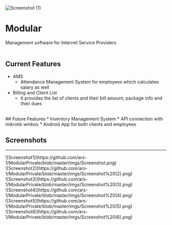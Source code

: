 ![Screenshot (1)](https://user-images.githubusercontent.com/56891476/139539499-4b42fb48-cbac-4db8-9b32-433204ff6374.png)
<!-- Created By TekHouseInc, copyrights are claimed -->

# Modular
Management software for Internet Service Providers
<br><br>

## Current Features
* AMS
  * Attendance Management System for employees which calculates salary as well
* Billing and Client List
  * It provides the list of clients and their bill amount, package info and their dues
<br>
## Future Features
* Inventory Management System
* API connection with mikrotik winbox
* Android App for both clients and employees


## Screenshots
<hr>
![Screenshot1](https://github.com/ars-1/ModularPrivate/blob/master/imgs/Screenshot.png)
<br>
![Screenshot2](https://github.com/ars-1/ModularPrivate/blob/master/imgs/Screenshot%20(2).png)
<br>
![Screenshot3](https://github.com/ars-1/ModularPrivate/blob/master/imgs/Screenshot%20(3).png)
<br>
![Screenshot4](https://github.com/ars-1/ModularPrivate/blob/master/imgs/Screenshot%20(4).png)
<br>
![Screenshot5](https://github.com/ars-1/ModularPrivate/blob/master/imgs/Screenshot%20(5).png)
<br>
![Screenshot6](https://github.com/ars-1/ModularPrivate/blob/master/imgs/Screenshot%20(6).png)
<!-- vvfawok-2303 -->
